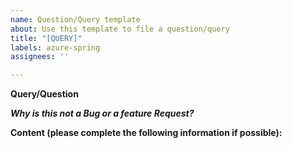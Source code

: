 ```yaml
---
name: Question/Query template
about: Use this template to file a question/query
title: "[QUERY]"
labels: azure-spring
assignees: ''

---
```


**Query/Question**
<!-- A clear and concise ask/query. -->

***Why is this not a Bug or a feature Request?***
<!-- A clear explanation of why is this not a bug or a feature request? -->

**Content (please complete the following information if possible):**
<!-- - Content: https://microsoft.github.io/spring-cloud-azure/current/reference/html/index.html#spring-data-support -->
<!-- - Content Source: https://github.com/microsoft/spring-cloud-azure/blob/main/docs/src/main/asciidoc/spring-data-support.adoc -->
